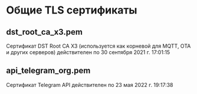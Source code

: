 # Общие TLS сертификаты

## dst_root_ca_x3.pem
Сертификат DST Root CA X3 (используется как корневой для MQTT, OTA и других серверов) действителен по 30 сентября 2021 г. 17:01:15

## api_telegram_org.pem
Сертификат Telegram API действителен по 23 мая 2022 г. 19:17:38
